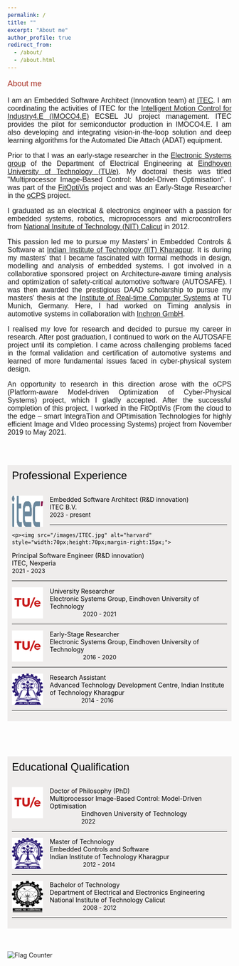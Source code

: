```yaml
---
permalink: /
title: ""
excerpt: "About me"
author_profile: true
redirect_from: 
  - /about/
  - /about.html
---
```


<font face="helvetica" color="#A93226" size="4">
<p>About me</p></font>

<!-- <font face="helvetica" size="3"><p align="justify">Hi, this is my official website!</p></font> -->
<font face="helvetica" size="3"><p align="justify">
I am an Embedded Software Architect (Innovation team) at <a href="https://www.itecequipment.com/" target="_blank">ITEC</a>. I am coordinating the activities of ITEC for the <a href="https://www.imoco4e.eu/" target="_blank">Intelligent Motion Control for Industry4.E (IMOCO4.E)</a> ECSEL JU project management. ITEC provides the pilot for semiconductor production in IMOCO4.E.
I am also developing and integrating vision-in-the-loop solution and deep learning algorithms for the Automated Die Attach (ADAT) equipment.
  </p>
  <p align="justify">
Prior to that I was an early-stage researcher in the <a href="https://www.tue.nl/en/research/research-groups/electronic-systems/" target="_blank"> Electronic Systems group</a> of the Department of Electrical Engineering at <a href="https://www.tue.nl/en/" target="_blank"> Eindhoven University of Technology (TU/e)</a>. My doctoral thesis was titled "Multiprocessor Image-Based Control: Model-Driven Optimisation". I was part of the <a href="https://fitoptivis.eu/" target="_blank"> FitOptiVis</a> project and was an Early-Stage Researcher in the <a href="http://ocps-itn.eu/" target="_blank">oCPS</a> project.

  </p>
  <p align="justify">
I graduated as an electrical & electronics engineer with a passion for embedded systems, robotics, microprocessors and microcontrollers from <a href="http://nitc.ac.in/" target="_blank">National Insitute of Technology (NIT) Calicut</a> in 2012.

  </p>
  <p align="justify">
This passion led me to pursue my Masters' in Embedded Controls & Software at <a href="http://iitkgp.ac.in/" target="_blank">Indian Institute of Technology (IIT) Kharagpur</a>. It is during my masters' that I became fascinated with formal methods in design, modelling and analysis of embedded systems. I got involved in a collaborative sponsored project on Architecture-aware timing analysis and optimization of safety-critical automotive software (AUTOSAFE).
I was then awarded the prestigious DAAD scholarship to pursue my masters' thesis at the <a href="https://www.ei.tum.de/rcs/startseite/" target="_blank">Institute of Real-time Computer Systems</a> at TU Munich, Germany. Here, I had worked on Timing analysis in automotive systems in collaboration with <a href="https://www.inchron.com/" target="_blank">Inchron GmbH</a>.

  </p>
  <p align="justify">
I realised my love for research and decided to pursue my career in research. After post graduation, I continued to work on the AUTOSAFE project until its completion. I came across challenging problems faced in the formal validation and certification of automotive systems and learned of more fundamental issues faced in cyber-physical system design.

  </p>
  <p align="justify">
An opportunity to research in this direction arose with the oCPS (Platform-aware Model-driven Optimization of Cyber-Physical Systems) project, which I gladly accepted. After the successful completion of this project, I worked in the FitOptiVis (From the cloud to the edge – smart IntegraTion and OPtimisation Technologies for highly efficient Image and VIdeo processing Systems) project from November 2019 to May 2021.

</p></font>


<style>
img {
  float: left;
}
.boxed {
  background-color: #EFEDEC;
  color: black;
  border: none ;
  padding: 10px;
}

</style>

<br><br>

<div class="boxed">
  <font face="helvetica" size="5">Professional Experience</font> <br><br>

<font color="black">
  <p><img src="/images/ITEC.jpg" alt="harvard" style="width:70px;height:70px;margin-right:15px;">
Embedded Software Architect (R&D innovation) <br>ITEC B.V. <br> <font size="2"> 2023 - present</font></p><hr>
  
    <p><img src="/images/ITEC.jpg" alt="harvard" style="width:70px;height:70px;margin-right:15px;">
Principal Software Engineer (R&D innovation) <br>ITEC, Nexperia <br> <font size="2"> 2021 - 2023</font></p><hr>
  
  <p><img src="/images/tue.png" alt="harvard" style="width:70px;height:70px;margin-right:15px;">
University Researcher <br>Electronic Systems Group, Eindhoven University of Technology <br>&nbsp;&nbsp;&nbsp;&nbsp;&nbsp;&nbsp;&nbsp;&nbsp;&nbsp;&nbsp;&nbsp;&nbsp;&nbsp;&nbsp;&nbsp;&nbsp;&nbsp;&nbsp; <font size="2"> 2020 - 2021</font></p><hr>

<p><img src="/images/tue.png" alt="harvard" style="width:70px;height:70px;margin-right:15px;">
Early-Stage Researcher <br>Electronic Systems Group, Eindhoven University of Technology <br>&nbsp;&nbsp;&nbsp;&nbsp;&nbsp;&nbsp;&nbsp;&nbsp;&nbsp;&nbsp;&nbsp;&nbsp;&nbsp;&nbsp;&nbsp;&nbsp;&nbsp;&nbsp;  <font size="2">2016 - 2020</font></p><hr>

<p><img src="/images/iit.png" alt="harvard" style="width:70px;height:70px;margin-right:15px;">
Research Assistant <br>Advanced Technology Development Centre, Indian Institute of Technology Kharagpur <br> &nbsp;&nbsp;&nbsp;&nbsp;&nbsp;&nbsp;&nbsp;&nbsp;&nbsp;&nbsp;&nbsp;&nbsp;&nbsp;&nbsp;&nbsp;&nbsp;&nbsp;&nbsp;<font size="2">2014 - 2016</font></p><hr>
</font>
</div>
<br>


<br><br>

<div class="boxed">
  <font face="helvetica" size="5">Educational Qualification</font> <br><br>

<p><img src="/images/tue.png" alt="harvard" style="width:70px;height:70px;margin-right:15px;">
Doctor of Philosophy (PhD) <br> Multiprocessor Image-Based Control: Model-Driven Optimisation 
<br>&nbsp;&nbsp;&nbsp;&nbsp;&nbsp;&nbsp;&nbsp;&nbsp;&nbsp;&nbsp;&nbsp;&nbsp;&nbsp;&nbsp;&nbsp;&nbsp;&nbsp;&nbsp;Eindhoven University of Technology 
<br>&nbsp;&nbsp;&nbsp;&nbsp;&nbsp;&nbsp;&nbsp;&nbsp;&nbsp;&nbsp;&nbsp;&nbsp;&nbsp;&nbsp;&nbsp;&nbsp;&nbsp;&nbsp;<font size="2">2022</font></p><hr>

<p><img src="/images/iit.png" alt="harvard" style="width:70px;height:70px;margin-right:15px;">
Master of Technology <br> Embedded Controls and Software <br> Indian Institute of Technology Kharagpur <br>&nbsp;&nbsp;&nbsp;&nbsp;&nbsp;&nbsp;&nbsp;&nbsp;&nbsp;&nbsp;&nbsp;&nbsp;&nbsp;&nbsp;&nbsp;&nbsp;&nbsp;&nbsp; <font size="2">2012 - 2014</font></p><hr>

<p><img src="/images/nitc.png" alt="harvard" style="width:70px;height:70px;margin-right:15px;">
Bachelor of Technology <br> Department of Electrical and Electronics Engineering <br> National Institute of Technology Calicut <br>&nbsp;&nbsp;&nbsp;&nbsp;&nbsp;&nbsp;&nbsp;&nbsp;&nbsp;&nbsp;&nbsp;&nbsp;&nbsp;&nbsp;&nbsp;&nbsp;&nbsp;&nbsp; <font size="2">2008 - 2012</font></p><hr>
</div>
<br>
<br><br>
<a href="https://info.flagcounter.com/Ga27"><img src="https://s11.flagcounter.com/count2/Ga27/bg_FFFFFF/txt_000000/border_CCCCCC/columns_2/maxflags_10/viewers_0/labels_1/pageviews_1/flags_0/percent_0/" alt="Flag Counter" border="0"></a>
